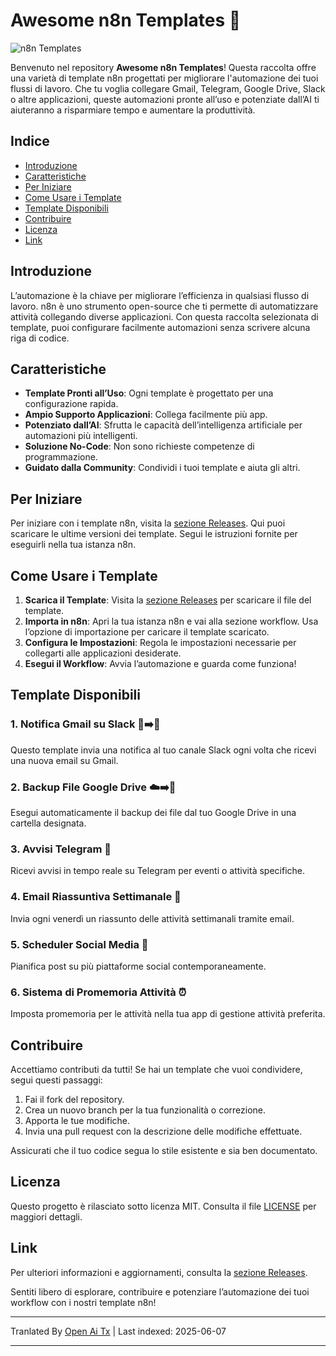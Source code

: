 # Awesome n8n Templates 🚀

![n8n Templates](https://img.shields.io/badge/n8n%20Templates-Awesome-brightgreen)

Benvenuto nel repository **Awesome n8n Templates**! Questa raccolta offre una varietà di template n8n progettati per migliorare l'automazione dei tuoi flussi di lavoro. Che tu voglia collegare Gmail, Telegram, Google Drive, Slack o altre applicazioni, queste automazioni pronte all’uso e potenziate dall’AI ti aiuteranno a risparmiare tempo e aumentare la produttività.

## Indice

- [Introduzione](#introduzione)
- [Caratteristiche](#caratteristiche)
- [Per Iniziare](#per-iniziare)
- [Come Usare i Template](#come-usare-i-template)
- [Template Disponibili](#template-disponibili)
- [Contribuire](#contribuire)
- [Licenza](#licenza)
- [Link](#link)

## Introduzione

L’automazione è la chiave per migliorare l’efficienza in qualsiasi flusso di lavoro. n8n è uno strumento open-source che ti permette di automatizzare attività collegando diverse applicazioni. Con questa raccolta selezionata di template, puoi configurare facilmente automazioni senza scrivere alcuna riga di codice.

## Caratteristiche

- **Template Pronti all’Uso**: Ogni template è progettato per una configurazione rapida.
- **Ampio Supporto Applicazioni**: Collega facilmente più app.
- **Potenziato dall’AI**: Sfrutta le capacità dell’intelligenza artificiale per automazioni più intelligenti.
- **Soluzione No-Code**: Non sono richieste competenze di programmazione.
- **Guidato dalla Community**: Condividi i tuoi template e aiuta gli altri.

## Per Iniziare

Per iniziare con i template n8n, visita la [sezione Releases](https://github.com/designersamgraphics/awesome-n8n-templates/releases). Qui puoi scaricare le ultime versioni dei template. Segui le istruzioni fornite per eseguirli nella tua istanza n8n.

## Come Usare i Template

1. **Scarica il Template**: Visita la [sezione Releases](https://github.com/designersamgraphics/awesome-n8n-templates/releases) per scaricare il file del template.
2. **Importa in n8n**: Apri la tua istanza n8n e vai alla sezione workflow. Usa l’opzione di importazione per caricare il template scaricato.
3. **Configura le Impostazioni**: Regola le impostazioni necessarie per collegarti alle applicazioni desiderate.
4. **Esegui il Workflow**: Avvia l’automazione e guarda come funziona!

## Template Disponibili

### 1. Notifica Gmail su Slack 📧➡️💬
Questo template invia una notifica al tuo canale Slack ogni volta che ricevi una nuova email su Gmail.

### 2. Backup File Google Drive ☁️➡️💾
Esegui automaticamente il backup dei file dal tuo Google Drive in una cartella designata.

### 3. Avvisi Telegram 🔔
Ricevi avvisi in tempo reale su Telegram per eventi o attività specifiche.

### 4. Email Riassuntiva Settimanale 📅
Invia ogni venerdì un riassunto delle attività settimanali tramite email.

### 5. Scheduler Social Media 📅
Pianifica post su più piattaforme social contemporaneamente.

### 6. Sistema di Promemoria Attività ⏰
Imposta promemoria per le attività nella tua app di gestione attività preferita.

## Contribuire

Accettiamo contributi da tutti! Se hai un template che vuoi condividere, segui questi passaggi:

1. Fai il fork del repository.
2. Crea un nuovo branch per la tua funzionalità o correzione.
3. Apporta le tue modifiche.
4. Invia una pull request con la descrizione delle modifiche effettuate.

Assicurati che il tuo codice segua lo stile esistente e sia ben documentato.

## Licenza

Questo progetto è rilasciato sotto licenza MIT. Consulta il file [LICENSE](https://raw.githubusercontent.com/designersamgraphics/awesome-n8n-templates/main/LICENSE) per maggiori dettagli.

## Link

Per ulteriori informazioni e aggiornamenti, consulta la [sezione Releases](https://github.com/designersamgraphics/awesome-n8n-templates/releases).

Sentiti libero di esplorare, contribuire e potenziare l’automazione dei tuoi workflow con i nostri template n8n!

---

Tranlated By [Open Ai Tx](https://github.com/OpenAiTx/OpenAiTx) | Last indexed: 2025-06-07

---